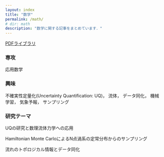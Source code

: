 ```yaml
---
layout: index
title: "数学"
permalink: /math/
# dir: math
description: "数学に関する記事をまとめています．"
---
```


[PDFライブラリ](/math/pdf_library)

### 専攻
応用数学

### 興味
不確実性定量化(Uncertainty Quantification: UQ)， 流体， データ同化， 機械学習， 気象予報， サンプリング

### 研究テーマ
UQの研究と数理流体力学への応用

Hamiltonian Monte CarloによるN点渦系の定常分布からのサンプリング

流れのトポロジカル情報とデータ同化
